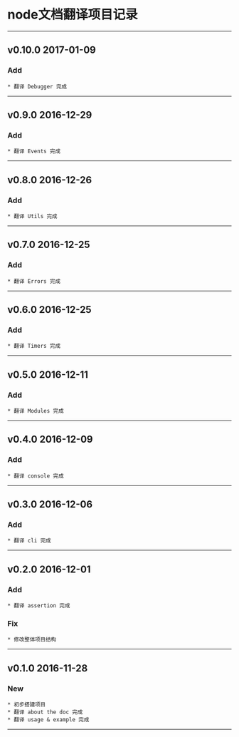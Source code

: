 # node文档翻译项目记录

---

## v0.10.0 2017-01-09

### Add
	
	* 翻译 Debugger 完成

---

## v0.9.0 2016-12-29

### Add
	
	* 翻译 Events 完成

---

## v0.8.0 2016-12-26

### Add
	
	* 翻译 Utils 完成

---

## v0.7.0 2016-12-25

### Add
	
	* 翻译 Errors 完成

---

## v0.6.0 2016-12-25

### Add
	
	* 翻译 Timers 完成

---

## v0.5.0 2016-12-11

### Add
	
	* 翻译 Modules 完成

---

## v0.4.0 2016-12-09

### Add
	
	* 翻译 console 完成

---

## v0.3.0 2016-12-06

### Add
	
	* 翻译 cli 完成

---

## v0.2.0 2016-12-01

### Add
	
	* 翻译 assertion 完成

### Fix

	* 修改整体项目结构	
---

## v0.1.0 2016-11-28

### New

	* 初步搭建项目
	* 翻译 about the doc 完成
	* 翻译 usage & example 完成

---